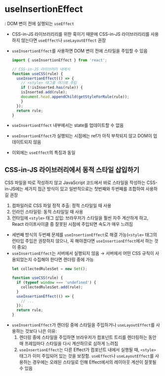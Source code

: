 # useInsertionEffect
: DOM 변이 전에 실행되는 `useEffect`

- CSS-in-JS 라이브러리리를 위한 훅이기 때문에 CSS-in-JS 라이브러리리를 사용하지 않는다면 `useEffect`나 `useLayoutEffect` 권장
- `useInsertionEffect`를 사용하면 DOM 변이 전에 스타일을 주입할 수 있음
  
  ```javascript
  import { useInsertionEffect } from 'react';

  // CSS-in-JS 라이브러리 내에서
  function useCSS(rule) {
    useInsertionEffect(() => {
      // <style> 태그를 여기에 주입
      if (!isInserted.has(rule)) {
      isInserted.add(rule);
      document.head.appendChild(getStyleForRule(rule));
      }
    });
    return rule;
  }
  ```
- `useInsertionEffect` 내부에서는 state를 업데이트할 수 없음
- `useInsertionEffect`가 실행되는 시점에는 ref가 아직 부착되지 않고 DOM이 업데이트되지 않음
- 이외에는 `useEffect`의 특징과 동일

## CSS-in-JS 라이브러리에서 동적 스타일 삽입하기 
CSS 파일을 따로 작성하지 않고 JavaScript 코드에서 바로 스타일을 작성하는 CSS-in-JS에는 세가지 접근 방식이 있고 일반적으로는 첫번째와 두번째를 조합하여 사용하길 권장
1. 컴파일러로 CSS 파일 정적 추출: 정적 스타일일 때 사용
2. 인라인 스타일링: 동적 스타일일 때 사용
3. 런타임에 `<style>` 태그 삽입: 브라우저가 스타일을 훨씬 자주 계산하게 하고, React 라이프사이클 중 잘못된 시점에 주입되면 속도가 매우 느려짐

- 세번째 방식의 두번째 문제를 `useInsertionEffect`로 해결 가능(`<style>` 태그의 런타입 주입은 권장하지 않으나, 꼭 해야겠다면 `useInsertionEffect`에서 하는 것이 중요)
- `useInsertionEffect`는 서버에서 실행되지 않음 → 서버에서 어떤 CSS 규칙이 사용되었는지 수집해야 한다면 렌더링 중에 가능
  ```javascript
  let collectedRulesSet = new Set();
  
  function useCSS(rule) {
    if (typeof window === 'undefined') {
      collectedRulesSet.add(rule);
    }
    useInsertionEffect(() => {
      // ...
    });
    return rule;
  }
  ```
- `useInsertionEffect`가 렌더링 중에 스타일을 주입하거나 `useLayoutEffect`를 사용하는 것보다 나은 이유:
  1. 렌더링 중에 스타일을 주입하면 브라우저가 컴포넌트 트리를 렌더링하는 동안 매 프레임마다 스타일을 다시 계산하므로 심하게 느려짐
  2. `useInsertionEffect`는 다른 Effect가 컴포넌트 내에서 실행될 때, `<style>` 태그가 이미 주입되어 있는 것을 보장함. `useEffect`나 `useLayoutEffect`를 사용하는 경우에는 오래된 스타일로 인해 Effect에서의 레이아웃 계산이 잘못될 수 있음
